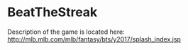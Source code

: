 # BeatTheStreak

Description of the game is located here: http://mlb.mlb.com/mlb/fantasy/bts/y2017/splash_index.jsp
